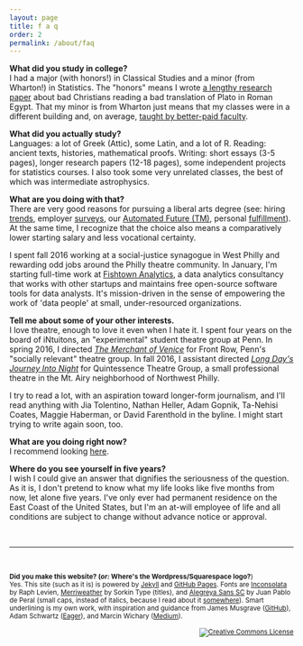 ```yaml
---
layout: page
title: f a q
order: 2
permalink: /about/faq
---
```


**What did you study in college?**  
I had a major (with honors!) in Classical Studies and a minor (from Wharton!) in Statistics. The "honors" means I wrote [a lengthy research paper](/2016/12/19/clst-honors-abstract-intro.html) about bad Christians reading a bad translation of Plato in Roman Egypt. That my minor is from Wharton just means that my classes were in a different building and, on average, [taught by better-paid faculty](https://www.insidehighered.com/news/2016/03/28/study-finds-continued-large-gaps-faculty-salaries-based-discipline).

**What did you actually study?**  
Languages: a lot of Greek (Attic), some Latin, and a lot of R. Reading: ancient texts, histories,  mathematical proofs. Writing: short essays (3-5 pages), longer research papers (12-18 pages), some independent projects for statistics courses. I also took some very unrelated classes, the best of which was intermediate astrophysics.

**What are you doing with that?**  
There are very good reasons for pursuing a liberal arts degree (see: hiring [trends](https://www.forbes.com/forbes/welcome/?toURL=https://www.forbes.com/sites/georgeanders/2015/07/29/liberal-arts-degree-tech/&refURL=&referrer=#73094ba5745d.), employer [surveys](https://www.aacu.org/leap/presidentstrust/compact/2013SurveySummary), our [Automated Future (TM)](https://www.bloomberg.com/news/videos/2017-02-18/mark-cuban-sees-greater-demand-for-liberal-arts-majors), personal [fulfillment](https://www.nytimes.com/2016/02/24/opinion/dont-turn-away-from-the-art-of-life.html)). At the same time, I recognize that the choice also means a comparatively lower starting salary and less vocational certainty.

I spent fall 2016 working at a social-justice synagogue in West Philly and rewarding odd jobs around the Philly theatre community. In January, I'm starting full-time work at [Fishtown Analytics](https://www.fishtownanalytics.com/), a data analytics consultancy that works with other startups and maintains free open-source software tools for data analysts. It's mission-driven in the sense of empowering the work of 'data people' at small, under-resourced organizations.

**Tell me about some of your other interests.**  
I love theatre, enough to love it even when I hate it. I spent four years on the board of iNtuitons, an "experimental" student theatre group at Penn. In spring 2016, I directed [*The Merchant of Venice*](/projects/merchant-overview.pdf) for Front Row, Penn's "socially relevant" theatre group. In fall 2016, I assistant directed [*Long Day's Journey Into Night*](http://www.quintessencetheatre.org/long-days-journey) for Quintessence Theatre Group, a small professional theatre in the Mt. Airy neighborhood of Northwest Philly.

I try to read a lot, with an aspiration toward longer-form journalism, and I'll read anything with Jia Tolentino, Nathan Heller, Adam Gopnik, Ta-Nehisi Coates, Maggie Haberman, or David Farenthold in the byline. I might start trying to write again soon, too.

**What are you doing right now?**  
I recommend looking [here](/about/current).

**Where do you see yourself in five years?**  
I wish I could give an answer that dignifies the seriousness of the question. As it is, I don't pretend to know what my life looks like five months from now, let alone five years. I've only ever had permanent residence on the East Coast of the United States, but I'm an at-will employee of life and all conditions are subject to change without advance notice or approval.

&nbsp;

---

&nbsp;

<small> **Did you make this website? (_or:_ Where's the Wordpress/Squarespace logo?**)  
Yes. This site (such as it is) is powered by [Jekyll](https://jekyllrb.com/) and [GitHub Pages](https://pages.github.com/).  Fonts are [Inconsolata](https://fonts.google.com/specimen/Inconsolata) by Raph Levien, [Merriweather](https://fonts.google.com/specimen/Mate+SC) by Sorkin Type (titles), and [Alegreya Sans SC](https://fonts.google.com/specimen/Alegreya+Sans+SC) by Juan Pablo de Peral (small caps, instead of italics, because I read about it [somewhere](http://practicaltypography.com/small-caps.html)). Smart underlining is my own work, with inspiration and guidance from James Musgrave ([GitHub](https://gist.github.com/jamesmusgrave/d23b9d2f42ffdddd40c5)), Adam Schwartz ([Eager](https://eager.io/blog/smarter-link-underlines/)), and Marcin Wichary ([Medium](https://medium.design/crafting-link-underlines-on-medium-7c03a9274f9)).

<div align="right" class="footer-license">
  <a rel="license" href="http://creativecommons.org/licenses/by-sa/4.0/">
    <img title="This work by Jeremy T. Cohen is licensed under a&#013;Creative Commons Attribution-ShareAlike 4.0&#013;International License."
    alt="Creative Commons License" style="border-width:0" src="https://i.creativecommons.org/l/by-sa/4.0/88x31.png" /></a>
